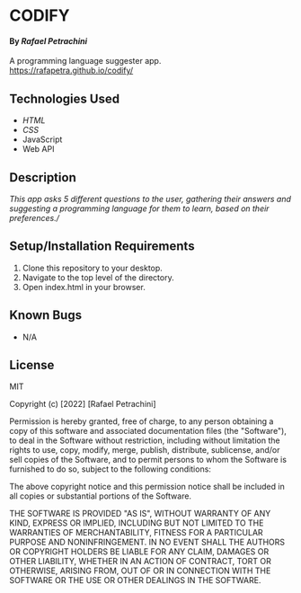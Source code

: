 # CODIFY

#### By _Rafael Petrachini_

A programming language suggester app.\
https://rafapetra.github.io/codify/

## Technologies Used

* _HTML_
* _CSS_
* JavaScript
* Web API

## Description

_This app asks 5 different questions to the user, gathering their answers and suggesting a programming language for them to learn, based on their preferences./_

## Setup/Installation Requirements

1. Clone this repository to your desktop.
2. Navigate to the top level of the directory.
3. Open index.html in your browser.

## Known Bugs

* N/A

## License

MIT

Copyright (c) [2022] [Rafael Petrachini]

Permission is hereby granted, free of charge, to any person obtaining a copy of this software and associated documentation files (the "Software"), to deal in the Software without restriction, including without limitation the rights to use, copy, modify, merge, publish, distribute, sublicense, and/or sell copies of the Software, and to permit persons to whom the Software is furnished to do so, subject to the following conditions:

The above copyright notice and this permission notice shall be included in all copies or substantial portions of the Software.

THE SOFTWARE IS PROVIDED "AS IS", WITHOUT WARRANTY OF ANY KIND, EXPRESS OR IMPLIED, INCLUDING BUT NOT LIMITED TO THE WARRANTIES OF MERCHANTABILITY, FITNESS FOR A PARTICULAR PURPOSE AND NONINFRINGEMENT. IN NO EVENT SHALL THE AUTHORS OR COPYRIGHT HOLDERS BE LIABLE FOR ANY CLAIM, DAMAGES OR OTHER LIABILITY, WHETHER IN AN ACTION OF CONTRACT, TORT OR OTHERWISE, ARISING FROM, OUT OF OR IN CONNECTION WITH THE SOFTWARE OR THE USE OR OTHER DEALINGS IN THE SOFTWARE.